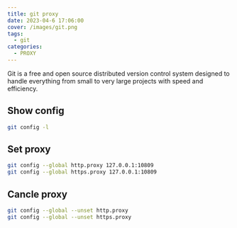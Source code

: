 ```yaml
---
title: git proxy
date: 2023-04-6 17:06:00
cover: /images/git.png
tags: 
  - git
categories:
  - PROXY
---
```

Git is a free and open source distributed version control system designed to handle everything from small to very large projects with speed and efficiency.

## Show config

```bash
git config -l
```

## Set proxy

```bash
git config --global http.proxy 127.0.0.1:10809
git config --global https.proxy 127.0.0.1:10809
```

## Cancle proxy

```bash
git config --global --unset http.proxy
git config --global --unset https.proxy
```
